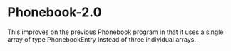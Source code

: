 # Phonebook-2.0
This improves on the previous Phonebook program in that it uses a single array of type PhonebookEntry instead of three individual arrays.
